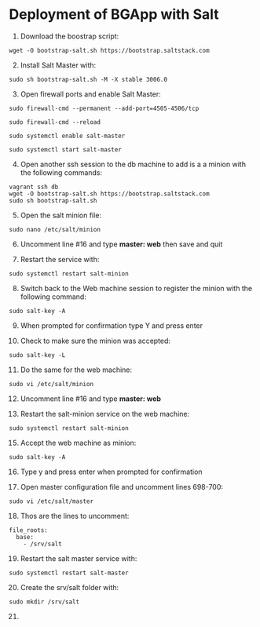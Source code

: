 # Deployment of BGApp with Salt

1. Download the boostrap script:
``` shell
wget -O bootstrap-salt.sh https://bootstrap.saltstack.com
```

2. Install Salt Master with:
``` shell
sudo sh bootstrap-salt.sh -M -X stable 3006.0
```

3. Open firewall ports and enable Salt Master:
``` shell
sudo firewall-cmd --permanent --add-port=4505-4506/tcp

sudo firewall-cmd --reload 

sudo systemctl enable salt-master

sudo systemctl start salt-master
```

4. Open another ssh session to the db machine to add is a a minion with the following commands:
``` shell
vagrant ssh db
wget -O bootstrap-salt.sh https://bootstrap.saltstack.com
sudo sh bootstrap-salt.sh
```

5. Open the salt minion file:
``` shell
sudo nano /etc/salt/minion
```

6. Uncomment line #16 and type **master: web** then save and quit

7. Restart the service with:
``` shell
sudo systemctl restart salt-minion
```

8. Switch back to the Web machine session to register the minion with the following command:
``` shell
sudo salt-key -A
```

9. When prompted for confirmation type Y and press enter

10. Check to make sure the minion was accepted:
``` shell
sudo salt-key -L
```

11. Do the same for the web machine:
``` shell
sudo vi /etc/salt/minion
```

12. Uncomment line #16 and type **master: web**

13. Restart the salt-minion service on the web machine:
``` shell
sudo systemctl restart salt-minion
```

15. Accept the web machine as minion:
``` shell
sudo salt-key -A
```

16. Type y and press enter when prompted for confirmation

17. Open master configuration file and uncomment lines 698-700:
``` shell
sudo vi /etc/salt/master
```

18. Thos are the lines to uncomment:
```
file_roots:
  base:
    - /srv/salt
```

19. Restart the salt master service with:
``` shell
sudo systemctl restart salt-master
```

20. Create the srv/salt folder with:
``` shell
sudo mkdir /srv/salt
```

21. 
